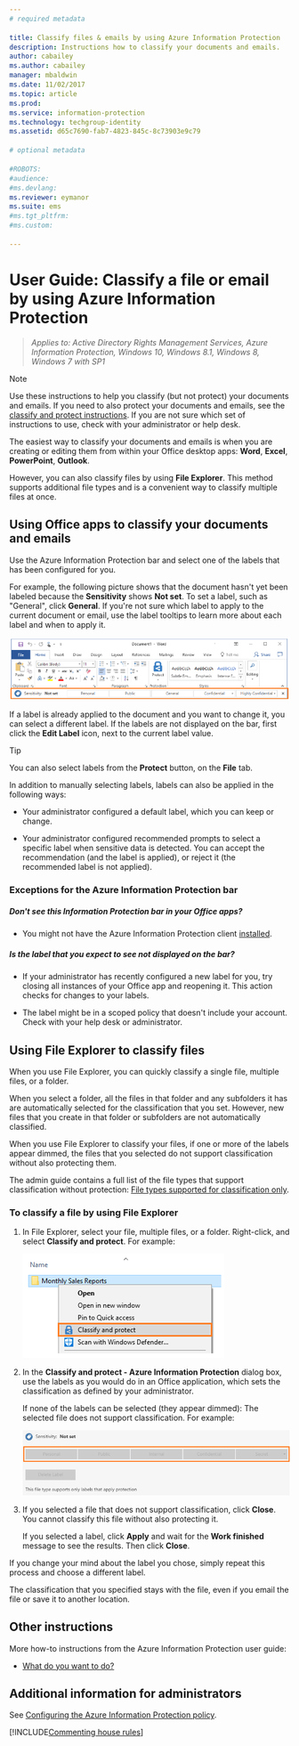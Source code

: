 ```yaml
---
# required metadata

title: Classify files & emails by using Azure Information Protection
description: Instructions how to classify your documents and emails.
author: cabailey
ms.author: cabailey
manager: mbaldwin
ms.date: 11/02/2017
ms.topic: article
ms.prod:
ms.service: information-protection
ms.technology: techgroup-identity
ms.assetid: d65c7690-fab7-4823-845c-8c73903e9c79

# optional metadata

#ROBOTS:
#audience:
#ms.devlang:
ms.reviewer: eymanor
ms.suite: ems
#ms.tgt_pltfrm:
#ms.custom:

---
```


# User Guide: Classify a file or email by using Azure Information Protection

>*Applies to: Active Directory Rights Management Services, Azure Information Protection, Windows 10, Windows 8.1, Windows 8, Windows 7 with SP1*

> [!NOTE]
> Use these instructions to help you classify (but not protect) your documents and emails. If you need to also protect your documents and emails, see the [classify and protect instructions](client-classify-protect.md). If you are not sure which set of instructions to use, check with your administrator or help desk.

The easiest way to classify your documents and emails is when you are creating or editing them from within your Office desktop apps: **Word**, **Excel**, **PowerPoint**, **Outlook**. 

However, you can also classify files by using **File Explorer**. This method supports additional file types and is a convenient way to classify multiple files at once. 

## Using Office apps to classify your documents and emails

Use the Azure Information Protection bar and select one of the labels that has been configured for you. 

For example, the following picture shows that the document hasn't yet been labeled because the **Sensitivity** shows **Not set**. To set a label, such as "General", click **General**. If you're not sure which label to apply to the current document or email, use the label tooltips to learn more about each label and when to apply it. 

![Azure Information Protection bar example](../media/info-protect-bar-not-set-callout.png)

If a label is already applied to the document and you want to change it, you can select a different label. If the labels are not displayed on the bar, first click the **Edit Label** icon, next to the current label value.

> [!TIP]
> You can also select labels from the **Protect** button, on the **File** tab.

In addition to manually selecting labels, labels can also be applied in the following ways:

- Your administrator configured a default label, which you can keep or change.

- Your administrator configured recommended prompts to select a specific label when sensitive data is detected. You can accept the recommendation (and the label is applied), or reject it (the recommended label is not applied).

### Exceptions for the Azure Information Protection bar 

##### Don't see this Information Protection bar in your Office apps?

- You might not have the Azure Information Protection client [installed](install-client-app.md).
 
##### Is the label that you expect to see not displayed on the bar? 

- If your administrator has recently configured a new label for you, try closing all instances of your Office app and reopening it. This action checks for changes to your labels.

- The label might be in a scoped policy that doesn't include your account. Check with your help desk or administrator.


## Using File Explorer to classify files

When you use File Explorer, you can quickly classify a single file, multiple files, or a folder. 

When you select a folder, all the files in that folder and any subfolders it has are automatically selected for the classification that you set. However, new files that you create in that folder or subfolders are not automatically classified.

When you use File Explorer to classify your files, if one or more of the labels appear dimmed, the files that you selected do not support classification without also protecting them.

The admin guide contains a full list of the file types that support classification without protection: [File types supported for classification only](client-admin-guide-file-types.md#file-types-supported-for-classification-only).

### To classify a file by using File Explorer

1. In File Explorer, select your file, multiple files, or a folder. Right-click, and select **Classify and protect**. For example:
    
    ![File Explorer right-click Classify and protect using Azure Information Protection](../media/right-click-classify-protect-folder.png)

2. In the **Classify and protect - Azure Information Protection** dialog box, use the labels as you would do in an Office application, which sets the classification as defined by your administrator. 
    
    If none of the labels can be selected (they appear dimmed): The selected file does not support classification. For example:
    
    ![No labels available in the Classify and protect - Azure Information Protection** dialog box](../media/info-protect-dialog-labels-dimmed.png)

3. If you selected a file that does not support classification, click **Close**. You cannot classify this file without also protecting it.
    
    If you selected a label, click **Apply** and wait for the **Work finished** message to see the results. Then click **Close**.

If you change your mind about the label you chose, simply repeat this process and choose a different label.

The classification that you specified stays with the file, even if you email the file or save it to another location. 
## Other instructions
More how-to instructions from the Azure Information Protection user guide:

- [What do you want to do?](client-user-guide.md#what-do-you-want-to-do)

## Additional information for administrators    
See [Configuring the Azure Information Protection policy](../deploy-use/configure-policy.md).

[!INCLUDE[Commenting house rules](../includes/houserules.md)]
